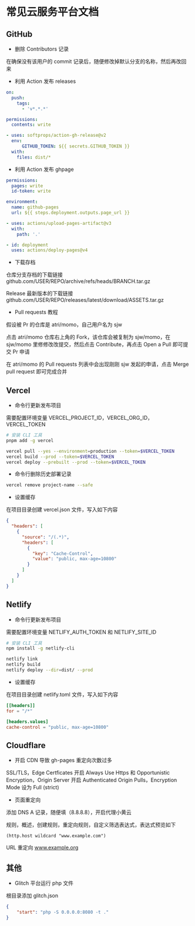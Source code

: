 # 常见云服务平台文档

## GitHub

- 删除 Contributors 记录

在确保没有该用户的 commit 记录后，随便修改掉默认分支的名称，然后再改回来

- 利用 Action 发布 releases

```yml
on:
  push:
    tags:
      - 'v*.*.*'

permissions:
  contents: write

- uses: softprops/action-gh-release@v2
  env:
      GITHUB_TOKEN: ${{ secrets.GITHUB_TOKEN }}
  with:
    files: dist/*
```

- 利用 Action 发布 ghpage

```yml
permissions:
  pages: write
  id-token: write

environment:
  name: github-pages
  url: ${{ steps.deployment.outputs.page_url }}

- uses: actions/upload-pages-artifact@v3
  with:
    path: '.'

- id: deployment
  uses: actions/deploy-pages@v4
```

- 下载存档

仓库分支存档的下载链接 github.com/USER/REPO/archive/refs/heads/BRANCH.tar.gz

Release 最新版本的下载链接 github.com/USER/REPO/releases/latest/download/ASSETS.tar.gz

- Pull requests 教程

假设被 Pr 的仓库是 atri/momo，自己用户名为 sjw

点击 atri/momo 仓库右上角的 Fork，该仓库会被复制为 sjw/momo，在 sjw/momo 里修修改改提交，然后点击 Contribute，再点击 Open a Pull 即可提交 Pr 申请

在 atri/momo 的 Pull requests 列表中会出现刚刚 sjw 发起的申请，点击 Merge pull request 即可完成合并

## Vercel

- 命令行更新发布项目

需要配置环境变量 VERCEL_PROJECT_ID，VERCEL_ORG_ID，VERCEL_TOKEN

```sh
# 安装 CLI 工具
pnpm add -g vercel

vercel pull --yes --environment=production --token=$VERCEL_TOKEN
vercel build --prod --token=$VERCEL_TOKEN
vercel deploy --prebuilt --prod --token=$VERCEL_TOKEN
```

- 命令行删除历史部署记录

```sh
vercel remove project-name --safe
```

- 设置缓存

在项目目录创建 vercel.json 文件，写入如下内容

```json
{
  "headers": [
    {
      "source": "/(.*)",
      "headers": [
        {
          "key": "Cache-Control",
          "value": "public, max-age=10800"
        }
      ]
    }
  ]
}
```

## Netlify

- 命令行更新发布项目

需要配置环境变量 NETLIFY_AUTH_TOKEN 和 NETLIFY_SITE_ID

```sh
# 安装 CLI 工具
npm install -g netlify-cli

netlify link
netlify build
netlify deploy --dir=dist/ --prod
```

- 设置缓存

在项目目录创建 netlify.toml 文件，写入如下内容

```toml
[[headers]]
for = "/*"

[headers.values]
cache-control = "public, max-age=10800"
```

## Cloudflare 

- 开启 CDN 导致 gh-pages 重定向次数过多

SSL/TLS，Edge Certficates 开启 Always Use Https 和 Opportunistic Encryption，Origin Server 开启 Authenticated Origin Pulls，Encryption Mode 设为 Full (strict)

- 页面重定向

添加 DNS A 记录，随便填（8.8.8.8），开启代理小黄云

规则，概述，创建规则，重定向规则，自定义筛选表达式，表达式预览如下

```
(http.host wildcard "www.example.com")
```

URL 重定向 www.example.org

## 其他

- Glitch 平台运行 php 文件

根目录添加 glitch.json

```json
{
    "start": "php -S 0.0.0.0:8080 -t ."
}
```
